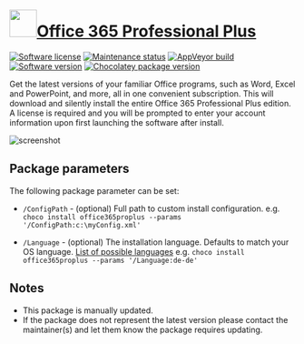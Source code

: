 # [<img src="https://cdn.jsdelivr.net/gh/dgalbraith/chocolatey-packages@1a42aea114ac76b846a2356e26672b6a97cfd279/icons/office365proplus.png" width="48" height="48" />Office 365 Professional Plus](https://community.chocolatey.org/packages/office365proplus)

[![Software license](https://img.shields.io/badge/license-proprietary-lightgrey)](https://www.microsoft.com/servicesagreement)
[![Maintenance status](https://img.shields.io/badge/maintained%3F-yes-green.svg)](https://gitHub.com/dgalbraith/chocolatey-packages/graphs/commit-activity)
[![AppVeyor build](https://img.shields.io/appveyor/ci/dgalbraith/chocolatey-packages)](https://ci.appveyor.com/project/dgalbraith/chocolatey-packages)
[![Software version](https://img.shields.io/badge/source-v16731.20354-blue.svg)](https://www.microsoft.com/en-us/download/details.aspx?id=49117)
[![Chocolatey package version](https://img.shields.io/chocolatey/v/office365proplus?label=Chocolatey)](https://community.chocolatey.org/packages/office365proplus)

Get the latest versions of your familiar Office programs, such as Word, Excel and PowerPoint, and more, all in one convenient
subscription. This will download and silently install the entire Office 365 Professional Plus edition. A license is required
and you will be prompted to enter your account information upon first launching the software after install.

![screenshot](https://cdn.jsdelivr.net/gh/dgalbraith/chocolatey-packages@54ec2631e7da5a274a7542e5592b29e8386685c9/manual/office365proplus/screenshot.png)

## Package parameters

The following package parameter can be set:

* `/ConfigPath` - (optional) Full path to custom install configuration.
e.g. `choco install office365proplus --params '/ConfigPath:c:\myConfig.xml'`

* `/Language` - (optional) The installation language. Defaults to match your OS language. [List of possible languages](https://docs.microsoft.com/en-us/deployoffice/overview-of-deploying-languages-in-office-365-proplus#languages-culture-codes-and-companion-proofing-languages)
e.g. `choco install office365proplus --params '/Language:de-de'`

## Notes

* This package is  manually updated.
* If the package does not represent the latest version please contact the maintainer(s) and let them know the package requires updating.
